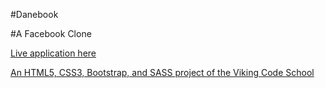 #Danebook

#A Facebook Clone

[Live application here](http://danebook-viking.herokuapp.com)

[An HTML5, CSS3, Bootstrap, and SASS project of the Viking Code School](http://www.vikingcodeschool.com)